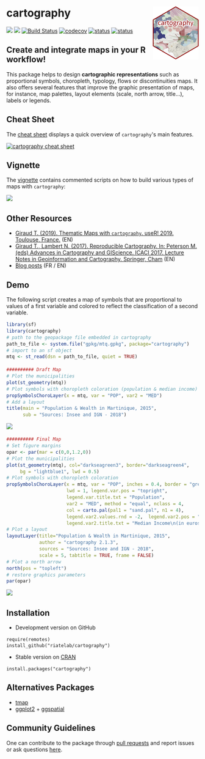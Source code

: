 # cartography <img src="man/figures/logo.png" align="right" alt="" width="120" />

[![](https://www.r-pkg.org/badges/version/cartography)](https://cran.r-project.org/package=cartography)
[![](https://cranlogs.r-pkg.org/badges/cartography?color=brightgreen)](https://cran.r-project.org/package=cartography)
[![Build Status](https://travis-ci.org/riatelab/cartography.svg?branch=master)](https://travis-ci.org/riatelab/cartography)
[![codecov](https://codecov.io/gh/riatelab/cartography/branch/master/graph/badge.svg)](https://codecov.io/gh/riatelab/cartography)
[![status](https://tinyverse.netlify.com/badge/cartography)](https://CRAN.R-project.org/package=cartography)
[![status](http://joss.theoj.org/papers/0c2d51fc23efb8e1f87d764da8414923/status.svg)](http://joss.theoj.org/papers/0c2d51fc23efb8e1f87d764da8414923)  



## Create and integrate maps in your R workflow! 
This package helps to design **cartographic representations** such as proportional symbols, choropleth, typology, flows or discontinuities maps. It also offers several features that improve the graphic presentation of maps, for instance, map palettes, layout elements (scale, north arrow, title...), labels or legends.

## Cheat Sheet
The [cheat sheet](http://riatelab.github.io/cartography/vignettes/cheatsheet/cartography_cheatsheet.pdf) displays a quick overview of `cartography`'s main features.

<a href="http://riatelab.github.io/cartography/vignettes/cheatsheet/cartography_cheatsheet.pdf"><img src="https://raw.githubusercontent.com/riatelab/cartography/master/img/cheat_sheet.png" alt="cartography cheat sheet" width="300"/></a>


## Vignette
The [vignette](https://CRAN.R-project.org/package=cartography/vignettes/cartography.html) 
contains commented scripts on how to build various types of maps with `cartography`:  

[![](https://raw.githubusercontent.com/riatelab/cartography/master/img/vignettes.png)](https://CRAN.R-project.org/package=cartography/vignettes/cartography.html)

## Other Resources 

* [Giraud T. (2019). Thematic Maps with `cartography`. useR! 2019. Toulouse, France.](https://github.com/rCarto/user2019) (EN)  
* [Giraud T., Lambert N. (2017). Reproducible Cartography. In: Peterson M. (eds) Advances in Cartography and GIScience. ICACI 2017. Lecture Notes in Geoinformation and Cartography. Springer, Cham](https://github.com/riatelab/ReproducibleCartography) (EN)      
* [Blog posts](https://rgeomatic.hypotheses.org/category/cartography) (FR / EN)  


## Demo
The following script creates a map of symbols that are proportional to values of a 
first variable and colored to reflect the classification of a second variable.  


```r
library(sf)
library(cartography)
# path to the geopackage file embedded in cartography
path_to_file <- system.file("gpkg/mtq.gpkg", package="cartography")
# import to an sf object
mtq <- st_read(dsn = path_to_file, quiet = TRUE)

########## Draft Map
# Plot the municipalities
plot(st_geometry(mtq))
# Plot symbols with choropleth coloration (population & median income)
propSymbolsChoroLayer(x = mtq, var = "POP", var2 = "MED")
# Add a layout
title(main = "Population & Wealth in Martinique, 2015", 
      sub = "Sources: Insee and IGN - 2018")
```

![](https://raw.githubusercontent.com/riatelab/cartography/master/img/readme_raw.png)

```r
########## Final Map
# Set figure margins
opar <- par(mar = c(0,0,1.2,0))
# Plot the municipalities
plot(st_geometry(mtq), col="darkseagreen3", border="darkseagreen4",  
     bg = "lightblue1", lwd = 0.5)
# Plot symbols with choropleth coloration
propSymbolsChoroLayer(x = mtq, var = "POP", inches = 0.4, border = "grey50",
                      lwd = 1, legend.var.pos = "topright", 
                      legend.var.title.txt = "Population",
                      var2 = "MED", method = "equal", nclass = 4, 
                      col = carto.pal(pal1 = "sand.pal", n1 = 4),
                      legend.var2.values.rnd = -2,  legend.var2.pos = "left", 
                      legend.var2.title.txt = "Median Income\n(in euros)") 
# Plot a layout
layoutLayer(title="Population & Wealth in Martinique, 2015", 
            author = "cartography 2.1.3", 
            sources = "Sources: Insee and IGN - 2018", 
            scale = 5, tabtitle = TRUE, frame = FALSE)
# Plot a north arrow
north(pos = "topleft")
# restore graphics parameters
par(opar)
```
![](https://raw.githubusercontent.com/riatelab/cartography/master/img/readme_final.png)


## Installation
* Development version on GitHub
```{r}
require(remotes)
install_github("riatelab/cartography")
```

* Stable version on [CRAN](https://CRAN.R-project.org/package=cartography/)
```{r}
install.packages("cartography")
```



## Alternatives Packages
* [tmap](https://github.com/mtennekes/tmap)    
* [ggplot2](https://github.com/tidyverse/ggplot2) + [ggspatial](https://github.com/paleolimbot/ggspatial)     
  


## Community Guidelines

One can contribute to the package through [pull requests](https://github.com/riatelab/cartography/pulls) and report issues or ask questions [here](https://github.com/riatelab/cartography/issues).





